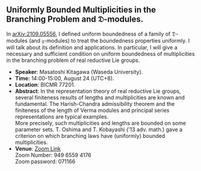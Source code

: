 <head>
    <script src="https://cdn.mathjax.org/mathjax/latest/MathJax.js?config=TeX-AMS-MML_HTMLorMML" type="text/javascript"></script>
    <script type="text/x-mathjax-config">
        MathJax.Hub.Config({
            tex2jax: {
            skipTags: ['script', 'noscript', 'style', 'textarea', 'pre'],
            inlineMath: [['$','$']]
            }
        });
    </script>
</head>

## Uniformly Bounded Multiplicities in the Branching Problem and $\mathfrak{D}$-modules.

In [arXiv:2109.05556](https://arxiv.org/abs/2109.05556), I defined uniform boundedness of a family of $\mathfrak{D}$-modules (and $\mathfrak{g}$-modules) to treat the boundedness properties uniformly. I will talk about its definition and applications. In particular, I will give a necessary and sufficient condition on uniform boundedness of multiplicities in the branching problem of real reductive Lie groups. 

  - **Speaker**: Masatoshi Kitagawa (Waseda University).
  - **Time:** 14:00-15:00, August 24 (UTC+8).
  - **Location**: BICMR 77201.
  - **Abstract**: In the representation theory of real reductive Lie groups, several finiteness results of lengths and multiplicities are known and fundamental. The Harish-Chandra admissibility theorem and the finiteness of the length of Verma modules and principal series representations are typical examples. <br/> More precisely, such multiplicities and lengths are bounded on some parameter sets. T. Oshima and T. Kobayashi ('13 adv. math.) gave a criterion on which branching laws have (uniformly) bounded multiplicities. 
  - **Venue**: [Zoom Link](https://zoom.us/j/94965594176?pwd=SkpzMVlCZ0dvMmVYVGhMWFl3Ymh2Zz09) <br/> Zoom Number: 949 6559 4176 <br/> Zoom password: 071166